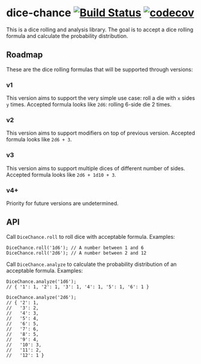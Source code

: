 # dice-chance [![Build Status](https://travis-ci.org/shanzhaime/dice-chance.svg?branch=master)](https://travis-ci.org/shanzhaime/dice-chance) [![codecov](https://codecov.io/gh/shanzhaime/dice-chance/branch/master/graph/badge.svg)](https://codecov.io/gh/shanzhaime/dice-chance)

This is a dice rolling and analysis library. The goal is to accept a dice rolling formula and calculate the probability distribution.

## Roadmap

These are the dice rolling formulas that will be supported through versions:

### v1

This version aims to support the very simple use case: roll a die with `x` sides `y` times. Accepted formula looks like `2d6`: rolling 6-side die 2 times.

### v2

This version aims to support modifiers on top of previous version. Accepted formula looks like `2d6 + 3`.

### v3

This version aims to support multiple dices of different number of sides. Accepted formula looks like `2d6 + 1d10 + 3`.

### v4+

Priority for future versions are undetermined.

## API

Call `DiceChance.roll` to roll dice with acceptable formula. Examples:

```
DiceChance.roll('1d6'); // A number between 1 and 6
DiceChance.roll('2d6'); // A number between 2 and 12
```

Call `DiceChance.analyze` to calculate the probability distribution of an acceptable formula. Examples:

```
DiceChance.analyze('1d6');
// { '1': 1, '2': 1, '3': 1, '4': 1, '5': 1, '6': 1 }

DiceChance.analyze('2d6');
// { '2': 1,
//   '3': 2,
//   '4': 3,
//   '5': 4,
//   '6': 5,
//   '7': 6,
//   '8': 5,
//   '9': 4,
//   '10': 3,
//   '11': 2,
//   '12': 1 }
```
